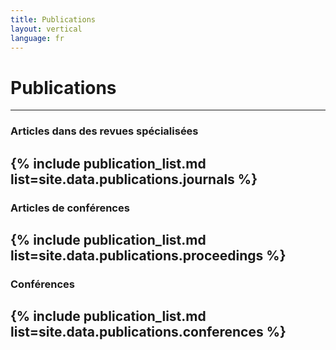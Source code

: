 ```yaml
---
title: Publications
layout: vertical
language: fr 
---
```


# Publications
-----

### Articles dans des revues spécialisées 
{% include publication_list.md list=site.data.publications.journals %}
-----

### Articles de conférences
{% include publication_list.md list=site.data.publications.proceedings %}
-----

### Conférences
{% include publication_list.md list=site.data.publications.conferences %}
-----


